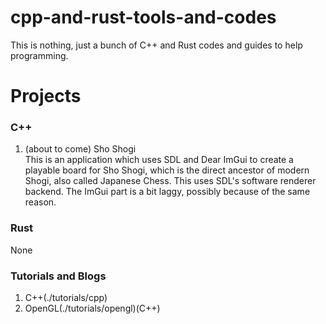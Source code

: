 # cpp-and-rust-tools-and-codes
This is nothing, just a bunch of C++ and Rust codes and guides  to help programming.  
# Projects  
### C++
1. (about to come) Sho Shogi  
        This is an application which uses SDL and Dear ImGui to create a playable board for Sho Shogi, which is the direct ancestor of modern Shogi, also called Japanese Chess. This uses SDL's software renderer backend. The ImGui part is a bit laggy, possibly because of the same reason.  
### Rust  
None  
### Tutorials and Blogs  
1. C++(./tutorials/cpp)  
2. OpenGL(./tutorials/opengl)(C++)  
